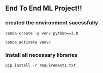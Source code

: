 ## End To End ML Project!! ##

### created the environment sucessfully
```
conda create -p venv python==3.8

conda activate venv/
```
### Install all necessary libraries
```
pip install -r requirements.txt
```
